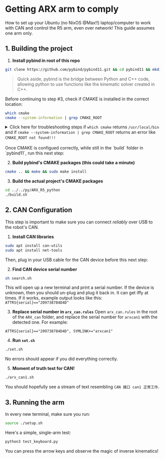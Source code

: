 # Getting ARX arm to comply

How to set up your Ubuntu (no NixOS @Max!!) laptop/computer to work with CAN and control the R5 arm, even over network! This guide assumes one arm only.

## 1. Building the project

1. **Install pybind in root of this repo**
```bash
git clone https://github.com/pybind/pybind11.git && cd pybind11 && mkdir build && cd build
```

> Quick aside, pybind is the bridge between Python and C++ code, allowing python to use functions like the kinematic solver created in C++.

Before continuing to step #3, check if CMAKE is installed in the correct location:

```bash
which cmake
cmake --system-information | grep CMAKE_ROOT
```

<details>
<summary>Click here for troubleshooting steps if <code>which cmake</code> returns <code>/usr/local/bin</code> and if <code>cmake --system-information | grep CMAKE_ROOT</code> returns an error like <code>CMAKE_ROOT not found!!!</code></summary>

1. **Remove the problematic CMake + cache:**
   ```bash
   sudo apt remove --purge cmake cmake-data
   sudo rm -rf /usr/local/bin/cmake
   sudo rm -rf /usr/local/share/cmake*
   sudo rm -rf /usr/local/doc/cmake*
   sudo apt autoremove
   sudo apt autoclean
   ```

2. **Install CMake from apt:**
   ```bash
   sudo apt update
   sudo apt install cmake
   ```

3. **Verify the installation:**
   ```bash
   which cmake
   ```
   You should now see something like `/usr/bin/cmake`.
   ```bash
   cmake --system-information | grep CMAKE_ROOT
   ```
   You should see a path to CMAKE_ROOT. If it says `Cannot find CMAKE_ROOT!!!`, ask GPT or email [alessio@vassarrobotics.com](mailto:alessio@vassarrobotics.com). Likely you will need to install the tar.gz from CMAKE's website and get it in the right location. Also, make sure that you are doing this all from the system terminal and not VSCode. Sometimes paths are not cached or there are issues with bash.rc.
</details>


<br>
Once CMAKE is configued correctly, while still in the `build` folder in `pybind11`, run this next step:

2. **Build pybind's CMAKE packages (this could take a minute)**
```bash
cmake .. && make && sudo make install
```

3. **Build the actual project's CMAKE packages**
```bash
cd ../../py/ARX_R5_python
./build.sh
```

## 2. CAN Configuration

This step is important to make sure you can connect *reliably* over USB to the robot's CAN.

1. **Install CAN libraries**
```bash
sudo apt install can-utils
sudo apt install net-tools
```

Then, plug in your USB cable for the CAN device before this next step:

2. **Find CAN device serial number**
```bash
sh search.sh
```
This will open up a new terminal and print a serial number. If the device is unknown, then you should un-plug and plug it back in. It can get iffy at times. If it works, example output looks like this: `ATTRS{serial}=="209738784D4D"`

3. **Replace serial number in `arx_can.rules`**
Open `arx_can.rules` in the root of the `ARX_can` folder, and replace the serial number for `arxcan1` with the detected one. For example:

```text
ATTRS{serial}=="209738784D4D", SYMLINK+="arxcan1"
```

4. **Run `set.sh`**
```bash
./set.sh
```
No errors should appear if you did everything correctly.

5. **Moment of truth test for CAN!**
```bash
./arx_can1.sh
```
You should hopefully see a stream of text resembling `CAN 接口 can1 正常工作`.

## 3. Running the arm

In every new terminal, make sure you run:
```bash
source ./setup.sh
```

Here's a simple, single-arm test:
```bash
python3 test_keyboard.py
```
You can press the arrow keys and observe the magic of inverse kinematics!